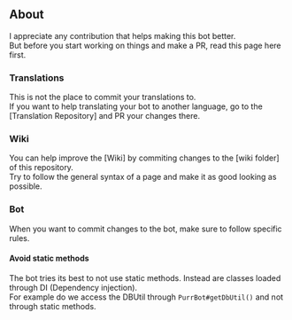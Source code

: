 ## About
I appreciate any contribution that helps making this bot better.  
But before you start working on things and make a PR, read this page here first.

### Translations
This is not the place to commit your translations to.  
If you want to help translating your bot to another language, go to the [Translation Repository] and PR your changes there.

### Wiki
You can help improve the [Wiki] by commiting changes to the [wiki folder] of this repository.  
Try to follow the general syntax of a page and make it as good looking as possible.

### Bot
When you want to commit changes to the bot, make sure to follow specific rules.

#### Avoid static methods
The bot tries its best to not use static methods. Instead are classes loaded through DI (Dependency injection).  
For example do we access the DBUtil through `PurrBot#getDbUtil()` and not through static methods.
